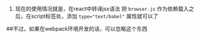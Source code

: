 1. 现在的使用情况就是，在react中转译jsx语法
把 `browser.js` 作为依赖载入之后，在script标签处，添加 `type="text/babel"` 属性就可以了

##不过，如果在webpack环境开发的话，可以忽略这个东西
